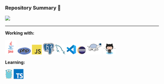 
### Repository Summary 🚀
[![](https://raw.githubusercontent.com/Ken46373/Ken46373/master/profile-summary-card-output/solarized/1-repos-per-language.svg)](https://github.com/vn7n24fzkq/github-profile-summary-cards)

---

**Working with:**

![Java](icons/java.png)
![PHP](icons/php.png)
![JavaScript](icons/javascript.png)
![PostgreSQL](icons/postgre.png)
![MySQL](icons/mysql.png)
![VSCode](icons/vscode.png)
![Eclipse](icons/eclipse.png)
![TortoiseSVN](icons/tortoisesvn.png)
![GitHub](icons/github.png)

**Learning:**

![Golang](icons/golang.png)
![TypeScript](icons/typescript.png)
